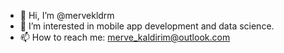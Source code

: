 - 👋 Hi, I’m @mervekldrm
- 👀 I’m interested in mobile app development and data science.
- 📫 How to reach me: merve_kaldirim@outlook.com 

<!---
mervekldrm/mervekldrm is a ✨ special ✨ repository because its `README.md` (this file) appears on your GitHub profile.
You can click the Preview link to take a look at your changes.
--->
